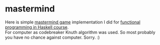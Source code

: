 # mastermind

Here is simple [mastermind game](https://en.wikipedia.org/wiki/Mastermind_(board_game)) implementation I did for [functional programming in Haskell course](https://www.futurelearn.com/courses/functional-programming-haskell/8).  
For computer as codebreaker Knuth algorithm was used. So most probably you have no chance against computer. Sorry. :)
